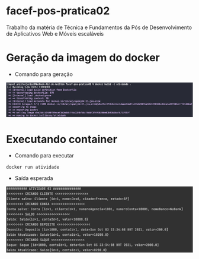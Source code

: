 # facef-pos-pratica02
Trabalho da matéria de Técnica e Fundamentos da Pós de Desenvolvimento de Aplicativos Web e Móveis escaláveis

# Geração da imagem do docker

- Comando para geração

![img_2.png](img_2.png)

# Executando container

- Comando para executar

```shell
docker run atividade
```
- Saída esperada

![img.png](img.png)